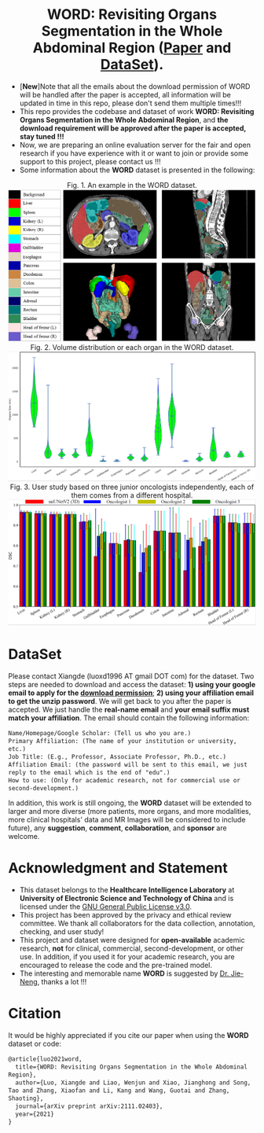 # <div align=center> WORD: Revisiting Organs Segmentation in the Whole Abdominal Region ([Paper](https://arxiv.org/pdf/2111.02403.pdf) and [DataSet](https://drive.google.com/file/d/1HcRo3WARRXa_iBdFpo_4Z2s3z7PMzLlL/view?usp=sharing)).</div>
* [**New**]Note that all the emails about the download permission of WORD will be handled after the paper is accepted, all information will be updated in time in this repo, please don't send them multiple times!!!
* This repo provides the codebase and dataset of work **WORD: Revisiting Organs Segmentation in the Whole Abdominal Region**, and **the download requirement will be approved after the paper is accepted, stay tuned !!!**
* Now, we are preparing an online evaluation server for the fair and open research if you have experience with it or want to join or provide some support to this project, please contact us !!!
* Some information about the **WORD** dataset is  presented in the following:
<div align=center>Fig. 1. An example in the WORD dataset.<img src="./figures/show_data_info.png"></div>

<div align=center>Fig. 2. Volume distribution or each organ in the WORD dataset.<img src="./figures/size.png"></div>

<div align=center>Fig. 3.  User study based on three junior oncologists independently, each of them comes from a different hospital.<img src="./figures/user.png"></div>

# DataSet
Please contact Xiangde (luoxd1996 AT gmail DOT com) for the dataset. Two steps are needed to download and access the dataset: **1) using your google email to apply for the [download permission](https://drive.google.com/file/d/1HcRo3WARRXa_iBdFpo_4Z2s3z7PMzLlL/view?usp=sharing)**; **2) using your affiliation email to get the unzip password**. We will get back to you after the paper is accepted. We just handle the **real-name email** and **your email suffix must match your affiliation**. The email should contain the following information:

    Name/Homepage/Google Scholar: (Tell us who you are.)
    Primary Affiliation: (The name of your institution or university, etc.)
    Job Title: (E.g., Professor, Associate Professor, Ph.D., etc.)
    Affiliation Email: (the password will be sent to this email, we just reply to the email which is the end of "edu".)
    How to use: (Only for academic research, not for commercial use or second-development.)
    
In addition, this work is still ongoing, the **WORD** dataset will be extended to larger and more diverse (more patients, more organs, and more modalities, more clinical hospitals' data and MR Images will be considered to include future), any **suggestion**, **comment**, **collaboration**, and **sponsor** are welcome. 

# Acknowledgment and Statement
* This dataset belongs to the **Healthcare Intelligence Laboratory** at **University of Electronic Science and Technology of China** and is licensed under the [GNU General Public License v3.0](https://www.gnu.org/licenses/gpl-3.0.html).
* This project has been approved by the privacy and ethical review committee. We thank all collaborators for the data collection, annotation, checking, and user study!
* This project and dataset were designed for **open-available** academic research, **not** for clinical, commercial, second-development, or other use. In addition, if you used it for your academic research, you are encouraged to release the code and the pre-trained model.
* The interesting and memorable name **WORD** is suggested by [Dr. Jie-Neng](https://scholar.google.com/citations?user=yLYj88sAAAAJ&hl=zh-CN), thanks a lot !!!

# Citation
It would be highly appreciated if you cite our paper when using the **WORD** dataset or code:

    @article{luo2021word,
      title={WORD: Revisiting Organs Segmentation in the Whole Abdominal Region},
      author={Luo, Xiangde and Liao, Wenjun and Xiao, Jianghong and Song, Tao and Zhang, Xiaofan and Li, Kang and Wang, Guotai and Zhang, Shaoting},
      journal={arXiv preprint arXiv:2111.02403},
      year={2021}
    }
